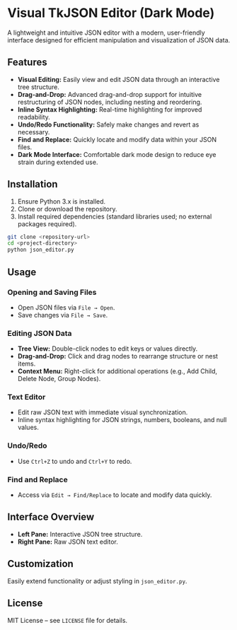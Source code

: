 # Visual TkJSON Editor (Dark Mode)

A lightweight and intuitive JSON editor with a modern, user-friendly interface designed for efficient manipulation and visualization of JSON data.

## Features

- **Visual Editing:** Easily view and edit JSON data through an interactive tree structure.
- **Drag-and-Drop:** Advanced drag-and-drop support for intuitive restructuring of JSON nodes, including nesting and reordering.
- **Inline Syntax Highlighting:** Real-time highlighting for improved readability.
- **Undo/Redo Functionality:** Safely make changes and revert as necessary.
- **Find and Replace:** Quickly locate and modify data within your JSON files.
- **Dark Mode Interface:** Comfortable dark mode design to reduce eye strain during extended use.

## Installation

1. Ensure Python 3.x is installed.
2. Clone or download the repository.
3. Install required dependencies (standard libraries used; no external packages required).

```bash
git clone <repository-url>
cd <project-directory>
python json_editor.py
```

## Usage

### Opening and Saving Files

- Open JSON files via `File → Open`.
- Save changes via `File → Save`.

### Editing JSON Data

- **Tree View:** Double-click nodes to edit keys or values directly.
- **Drag-and-Drop:** Click and drag nodes to rearrange structure or nest items.
- **Context Menu:** Right-click for additional operations (e.g., Add Child, Delete Node, Group Nodes).

### Text Editor

- Edit raw JSON text with immediate visual synchronization.
- Inline syntax highlighting for JSON strings, numbers, booleans, and null values.

### Undo/Redo

- Use `Ctrl+Z` to undo and `Ctrl+Y` to redo.

### Find and Replace

- Access via `Edit → Find/Replace` to locate and modify data quickly.

## Interface Overview

- **Left Pane:** Interactive JSON tree structure.
- **Right Pane:** Raw JSON text editor.

## Customization

Easily extend functionality or adjust styling in `json_editor.py`.

## License

MIT License – see `LICENSE` file for details.

